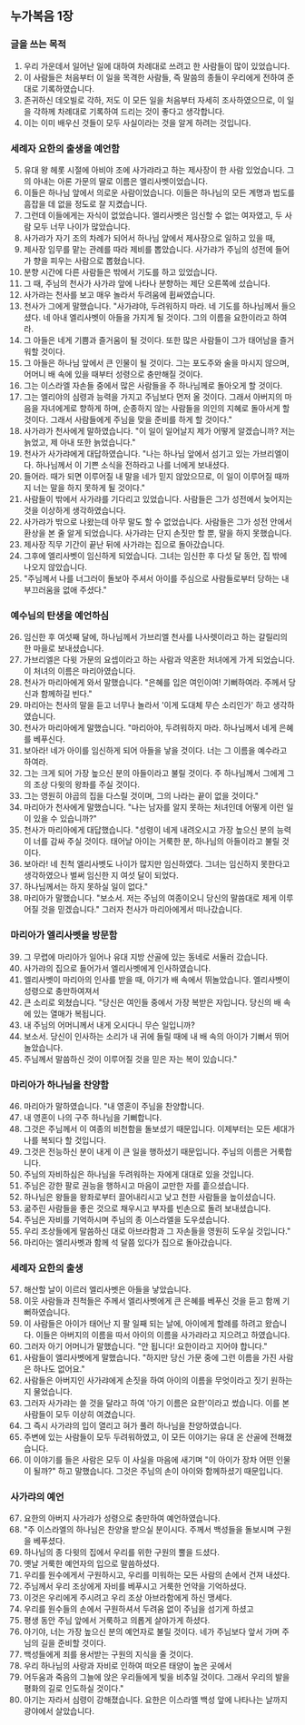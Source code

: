 ## 누가복음 1장

### 글을 쓰는 목적
1. 우리 가운데서 일어난 일에 대하여 차례대로 쓰려고 한 사람들이 많이 있었습니다.
2. 이 사람들은 처음부터 이 일을 목격한 사람들, 즉 말씀의 종들이 우리에게 전하여 준 대로 기록하였습니다.
3. 존귀하신 데오빌로 각하, 저도 이 모든 일을 처음부터 자세히 조사하였으므로, 이 일을 각하께 차례대로 기록하여 드리는 것이 좋다고 생각합니다.
4. 이는 이미 배우신 것들이 모두 사실이라는 것을 알게 하려는 것입니다.
### 세례자 요한의 출생을 예언함
5. 유대 왕 헤롯 시절에 아비야 조에 사가랴라고 하는 제사장이 한 사람 있었습니다. 그의 아내는 아론 가문의 딸로 이름은 엘리사벳이었습니다.
6. 이들은 하나님 앞에서 의로운 사람이었습니다. 이들은 하나님의 모든 계명과 법도를 흠잡을 데 없을 정도로 잘 지켰습니다.
7. 그런데 이들에게는 자식이 없었습니다. 엘리사벳은 임신할 수 없는 여자였고, 두 사람 모두 너무 나이가 많았습니다.
8. 사가랴가 자기 조의 차례가 되어서 하나님 앞에서 제사장으로 일하고 있을 때,
9. 제사장 임무를 맡는 관례를 따라 제비를 뽑았습니다. 사가랴가 주님의 성전에 들어가 향을 피우는 사람으로 뽑혔습니다.
10. 분향 시간에 다른 사람들은 밖에서 기도를 하고 있었습니다.
11. 그 때, 주님의 천사가 사가랴 앞에 나타나 분향하는 제단 오른쪽에 섰습니다.
12. 사가랴는 천사를 보고 매우 놀라서 두려움에 휩싸였습니다.
13. 천사가 그에게 말했습니다. "사가랴야, 두려워하지 마라. 네 기도를 하나님께서 들으셨다. 네 아내 엘리사벳이 아들을 가지게 될 것이다. 그의 이름을 요한이라고 하여라.
14. 그 아들은 네게 기쁨과 즐거움이 될 것이다. 또한 많은 사람들이 그가 태어남을 즐거워할 것이다.
15. 그 아들은 하나님 앞에서 큰 인물이 될 것이다. 그는 포도주와 술을 마시지 않으며, 어머니 배 속에 있을 때부터 성령으로 충만해질 것이다.
16. 그는 이스라엘 자손들 중에서 많은 사람들을 주 하나님께로 돌아오게 할 것이다.
17. 그는 엘리야의 심령과 능력을 가지고 주님보다 먼저 올 것이다. 그래서 아버지의 마음을 자녀에게로 향하게 하며, 순종하지 않는 사람들을 의인의 지혜로 돌아서게 할 것이다. 그래서 사람들에게 주님을 맞을 준비를 하게 할 것이다."
18. 사가랴가 천사에게 말하였습니다. "이 일이 일어날지 제가 어떻게 알겠습니까? 저는 늙었고, 제 아내 또한 늙었습니다."
19. 천사가 사가랴에게 대답하였습니다. "나는 하나님 앞에서 섬기고 있는 가브리엘이다. 하나님께서 이 기쁜 소식을 전하라고 나를 너에게 보내셨다.
20. 들어라. 때가 되면 이루어질 내 말을 네가 믿지 않았으므로, 이 일이 이루어질 때까지 너는 말을 하지 못하게 될 것이다."
21. 사람들이 밖에서 사가랴를 기다리고 있었습니다. 사람들은 그가 성전에서 늦어지는 것을 이상하게 생각하였습니다.
22. 사가랴가 밖으로 나왔는데 아무 말도 할 수 없었습니다. 사람들은 그가 성전 안에서 환상을 본 줄 알게 되었습니다. 사가랴는 단지 손짓만 할 뿐, 말을 하지 못했습니다.
23. 제사장 직무 기간이 끝난 뒤에 사가랴는 집으로 돌아갔습니다.
24. 그후에 엘리사벳이 임신하게 되었습니다. 그녀는 임신한 후 다섯 달 동안, 집 밖에 나오지 않았습니다.
25. "주님께서 나를 너그러이 돌보아 주셔서 아이를 주심으로 사람들로부터 당하는 내 부끄러움을 없애 주셨다."
### 예수님의 탄생을 예언하심
26. 임신한 후 여섯째 달에, 하나님께서 가브리엘 천사를 나사렛이라고 하는 갈릴리의 한 마을로 보내셨습니다.
27. 가브리엘은 다윗 가문의 요셉이라고 하는 사람과 약혼한 처녀에게 가게 되었습니다. 이 처녀의 이름은 마리아였습니다.
28. 천사가 마리아에게 와서 말했습니다. "은혜를 입은 여인이여! 기뻐하여라. 주께서 당신과 함께하길 빈다."
29. 마리아는 천사의 말을 듣고 너무나 놀라서 '이게 도대체 무슨 소리인가' 하고 생각하였습니다.
30. 천사가 마리아에게 말했습니다. "마리아야, 두려워하지 마라. 하나님께서 네게 은혜를 베푸신다.
31. 보아라! 네가 아이를 임신하게 되어 아들을 낳을 것이다. 너는 그 이름을 예수라고 하여라.
32. 그는 크게 되어 가장 높으신 분의 아들이라고 불릴 것이다. 주 하나님께서 그에게 그의 조상 다윗의 왕좌를 주실 것이다.
33. 그는 영원히 야곱의 집을 다스릴 것이며, 그의 나라는 끝이 없을 것이다."
34. 마리아가 천사에게 말했습니다. "나는 남자를 알지 못하는 처녀인데 어떻게 이런 일이 있을 수 있습니까?"
35. 천사가 마리아에게 대답했습니다. "성령이 네게 내려오시고 가장 높으신 분의 능력이 너를 감싸 주실 것이다. 태어날 아이는 거룩한 분, 하나님의 아들이라고 불릴 것이다.
36. 보아라! 네 친척 엘리사벳도 나이가 많지만 임신하였다. 그녀는 임신하지 못한다고 생각하였으나 벌써 임신한 지 여섯 달이 되었다.
37. 하나님께서는 하지 못하실 일이 없다."
38. 마리아가 말했습니다. "보소서. 저는 주님의 여종이오니 당신의 말씀대로 제게 이루어질 것을 믿겠습니다." 그러자 천사가 마리아에게서 떠나갔습니다.
### 마리아가 엘리사벳을 방문함
39. 그 무렵에 마리아가 일어나 유대 지방 산골에 있는 동네로 서둘러 갔습니다.
40. 사가랴의 집으로 들어가서 엘리사벳에게 인사하였습니다.
41. 엘리사벳이 마리아의 인사를 받을 때, 아기가 배 속에서 뛰놀았습니다. 엘리사벳이 성령으로 충만하여져서
42. 큰 소리로 외쳤습니다. "당신은 여인들 중에서 가장 복받은 자입니다. 당신의 배 속에 있는 열매가 복됩니다.
43. 내 주님의 어머니께서 내게 오시다니 무슨 일입니까?
44. 보소서. 당신이 인사하는 소리가 내 귀에 들릴 때에 내 배 속의 아이가 기뻐서 뛰어 놀았습니다.
45. 주님께서 말씀하신 것이 이루어질 것을 믿은 자는 복이 있습니다."
### 마리아가 하나님을 찬양함
46. 마리아가 말하였습니다. "내 영혼이 주님을 찬양합니다.
47. 내 영혼이 나의 구주 하나님을 기뻐합니다.
48. 그것은 주님께서 이 여종의 비천함을 돌보셨기 때문입니다. 이제부터는 모든 세대가 나를 복되다 할 것입니다.
49. 그것은 전능하신 분이 내게 이 큰 일을 행하셨기 때문입니다. 주님의 이름은 거룩합니다.
50. 주님의 자비하심은 하나님을 두려워하는 자에게 대대로 있을 것입니다.
51. 주님은 강한 팔로 권능을 행하시고 마음이 교만한 자를 흩으셨습니다.
52. 하나님은 왕들을 왕좌로부터 끌어내리시고 낮고 천한 사람들을 높이셨습니다.
53. 굶주린 사람들을 좋은 것으로 채우시고 부자를 빈손으로 돌려 보내셨습니다.
54. 주님은 자비를 기억하시며 주님의 종 이스라엘을 도우셨습니다.
55. 우리 조상들에게 말씀하신 대로 아브라함과 그 자손들을 영원히 도우실 것입니다."
56. 마리아는 엘리사벳과 함께 석 달쯤 있다가 집으로 돌아갔습니다.
### 세례자 요한의 출생
57. 해산할 날이 이르러 엘리사벳은 아들을 낳았습니다.
58. 이웃 사람들과 친척들은 주께서 엘리사벳에게 큰 은혜를 베푸신 것을 듣고 함께 기뻐하였습니다.
59. 이 사람들은 아이가 태어난 지 팔 일째 되는 날에, 아이에게 할례를 하려고 왔습니다. 이들은 아버지의 이름을 따서 아이의 이름을 사가랴라고 지으려고 하였습니다.
60. 그러자 아기 어머니가 말했습니다. "안 됩니다! 요한이라고 지어야 합니다."
61. 사람들이 엘리사벳에게 말했습니다. "하지만 당신 가문 중에 그런 이름을 가진 사람은 하나도 없어요."
62. 사람들은 아버지인 사가랴에게 손짓을 하여 아이의 이름을 무엇이라고 짓기 원하는지 물었습니다.
63. 그러자 사가랴는 쓸 것을 달라고 하여 '아기 이름은 요한'이라고 썼습니다. 이를 본 사람들이 모두 이상히 여겼습니다.
64. 그 즉시 사가랴의 입이 열리고 혀가 풀려 하나님을 찬양하였습니다.
65. 주변에 있는 사람들이 모두 두려워하였고, 이 모든 이야기는 유대 온 산골에 전해졌습니다.
66. 이 이야기를 들은 사람은 모두 이 사실을 마음에 새기며 "이 아이가 장차 어떤 인물이 될까?" 하고 말했습니다. 그것은 주님의 손이 아이와 함께하셨기 때문입니다.
### 사가랴의 예언
67. 요한의 아버지 사가랴가 성령으로 충만하여 예언하였습니다.
68. "주 이스라엘의 하나님은 찬양을 받으실 분이시다. 주께서 백성들을 돌보시며 구원을 베푸셨다.
69. 하나님의 종 다윗의 집에서 우리를 위한 구원의 뿔을 드셨다.
70. 옛날 거룩한 예언자의 입으로 말씀하셨다.
71. 우리를 원수에게서 구원하시고, 우리를 미워하는 모든 사람의 손에서 건져 내셨다.
72. 주님께서 우리 조상에게 자비를 베푸시고 거룩한 언약을 기억하셨다.
73. 이것은 우리에게 주시려고 우리 조상 아브라함에게 하신 맹세다.
74. 우리를 원수들의 손에서 구원하셔서 두려움 없이 주님을 섬기게 하셨고
75. 평생 동안 주님 앞에서 거룩하고 의롭게 살아가게 하셨다.
76. 아기야, 너는 가장 높으신 분의 예언자로 불릴 것이다. 네가 주님보다 앞서 가며 주님의 길을 준비할 것이다.
77. 백성들에게 죄를 용서받는 구원의 지식을 줄 것이다.
78. 우리 하나님의 사랑과 자비로 인하여 떠오른 태양이 높은 곳에서
79. 어두움과 죽음의 그늘에 앉은 우리들에게 빛을 비추일 것이다. 그래서 우리의 발을 평화의 길로 인도하실 것이다."
80. 아기는 자라서 심령이 강해졌습니다. 요한은 이스라엘 백성 앞에 나타나는 날까지 광야에서 살았습니다.